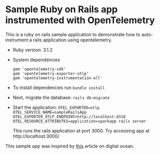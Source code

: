 # Sample Ruby on Rails app instrumented with OpenTelemetry
This is a ruby on rails sample application to demonstrate how to auto-instrument a rails application using opentelemetry.

* Ruby version: 3.1.2

* System dependencies

    ```
    gem 'opentelemetry-sdk'
    gem 'opentelemetry-exporter-otlp'
    gem 'opentelemetry-instrumentation-all'
    ```
* To install dependencies run `bundle install`

* Next, migrate the database: `rails db:migrate`

* Start the application: `OTEL_EXPORTER=otlp OTEL_SERVICE_NAME=sampleRailsApp OTEL_EXPORTER_OTLP_ENDPOINT=http://localhost:4318 OTEL_RESOURCE_ATTRIBUTES=application=sparkapp rails server`

    This runs the rails application at port 3000. Try accessing app at http://localhost:3000/

This sample app was inspired by [this](https://www.digitalocean.com/community/tutorials/how-to-build-a-ruby-on-rails-application) article on digital ocean.
